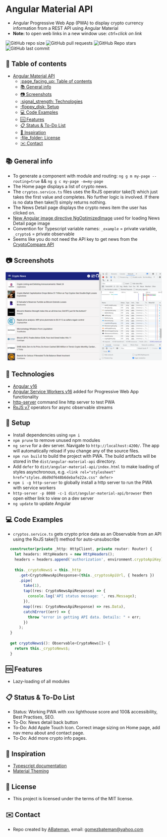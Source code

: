 # Angular Material API

* Angular Progressive Web App (PWA) to display crypto currency information from a REST API using Angular Material
* **Note:** to open web links in a new window use: _ctrl+click on link_

![GitHub repo size](https://img.shields.io/github/repo-size/AndrewJBateman/angular-material-api?style=plastic)
![GitHub pull requests](https://img.shields.io/github/issues-pr/AndrewJBateman/angular-material-api?style=plastic)
![GitHub Repo stars](https://img.shields.io/github/stars/AndrewJBateman/angular-material-api?style=plastic)
![GitHub last commit](https://img.shields.io/github/last-commit/AndrewJBateman/angular-material-api?style=plastic)

## :page_facing_up: Table of contents

* [Angular Material API](#angular-material-api)
  * [:page\_facing\_up: Table of contents](#page_facing_up-table-of-contents)
  * [:books: General info](#books-general-info)
  * [:camera: Screenshots](#camera-screenshots)
  * [:signal\_strength: Technologies](#signal_strength-technologies)
  * [:floppy\_disk: Setup](#floppy_disk-setup)
  * [:computer: Code Examples](#computer-code-examples)
  * [:cool: Features](#cool-features)
  * [:clipboard: Status \& To-Do List](#clipboard-status--to-do-list)
  * [:clap: Inspiration](#clap-inspiration)
  * [:file\_folder: License](#file_folder-license)
  * [:envelope: Contact](#envelope-contact)

## :books: General info

* To generate a component with module and routing: `ng g m my-page --routing=true` && `ng g c my-page -m=my-page`
* The Home page displays a list of crypto news.
* The `cryptos.service.ts` files uses the RxJS operator take(1) which just takes the first value and completes. No further logic is involved. If there is no data then take(1) simply returns nothing.
* The News Detail page displays the crypto news item the user has clicked on.
* [New Angular image directive NgOptimizedImage](https://angular.io/guide/image-directive) used for loading News Detail page image
* Convention for Typescript variable names: `_example` = private variable, `_crypto$` = private observable
* Seems like you do not need the API key to get news from the [CryptoCompare API](https://min-api.cryptocompare.com/)

## :camera: Screenshots

![Example screenshot](./imgs/crypto.png)

## :signal_strength: Technologies

* [Angular v16](https://angular.io/)
* [Angular Service Workers v16](https://angular.io/guide/service-worker-getting-started) added for Progressive Web App functionality
* [http-server](https://www.npmjs.com/package/http-server) command line http server to test PWA
* [RxJS v7](http://reactivex.io/) operators for async observable streams

## :floppy_disk: Setup

* Install dependencies using `npm i`
* `npm prune` to remove unused npm modules
* `ng serve` for a dev server. Navigate to `http://localhost:4200/`. The app will automatically reload if you change any of the source files.
* `npm run build` to build the project with PWA. The build artifacts will be stored in the `dist/angular-material-api` directory.
* Add `defer` to `dist/angular-material-api/index.html` to make loading of styles asynchronous, e.g. `<link rel="stylesheet" href="styles.d6d9df648b6debafe22a.css" defer>`
* `npm i -g http-server` to globally install a http server to run the PWA with service workers
* `http-server -p 8080 -c-1 dist/angular-material-api/browser` then open either link to view on a dev server
* `ng update` to update Angular

## :computer: Code Examples

* `cryptos.service.ts` gets crypto price data as an Observable from an API using the RxJS take(1) method for auto-unsubscribe

```typescript
  constructor(private _http: HttpClient, private router: Router) {
    let headers: HttpHeaders = new HttpHeaders();
    headers = headers.append('authorization', environment.cryptoApiKey);

    this._cryptoNews$ = this._http
      .get<CryptoNewsApiResponse>(this._cryptosApiUrl, { headers })
      .pipe(
        take(1),
        tap((res: CryptoNewsApiResponse) => {
          console.log('API status message: ', res.Message);
        }),
        map((res: CryptoNewsApiResponse) => res.Data),
        catchError((err) => {
          throw "error in getting API data. Details: " + err;
        })
      );
  }

  get cryptoNews$(): Observable<CryptoNews[]> {
    return this._cryptoNews$;
  }
```

## :cool: Features

* Lazy-loading of all modules

## :clipboard: Status & To-Do List

* Status: Working PWA with xxx lighthouse score and 100& accessibility, Best Practises, SEO.
* To-Do: News detail back button
* To-Do: Add Apple Touch Icon. Correct image sizing on Home page, add nav menu about and contact page.
* To-Do: Add more crypto info pages.

## :clap: Inspiration

* [Typescript documentation](https://www.typescriptlang.org/docs/)
* [Material Theming](https://material.io/design/material-theming/overview.html#using-material-theming)

## :file_folder: License

* This project is licensed under the terms of the MIT license.

## :envelope: Contact

* Repo created by [ABateman](https://github.com/AndrewJBateman), email: gomezbateman@yahoo.com
